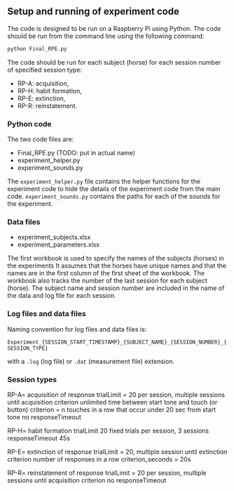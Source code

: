 ## Setup and running of experiment code

The code is designed to be run on a Raspberry Pi using Python.
The code should be run from the command line using the following command:

```bash
python Final_RPE.py
```

The code should be run for each subject (horse) for each session number of specified session type:
- RP-A: acquisition,
- RP-H: habit formation,
- RP-E: extinction,
- RP-R: reinstatement.

### Python code

The two code files are:
- Final_RPE.py (TODO: put in actual name)
- experiment_helper.py
- experiment_sounds.py

The `experiment_helper.py` file contains the helper functions for the experiment code to hide the details of the experiment code from the main code. `experiment_sounds.py` contains the paths for each of the sounds for the experiment.

### Data files

- experiment_subjects.xlsx
- experiment_parameters.xlsx

The first workbook is used to specify the names of the subjects (horses) in the experiments
It assumes that the horses have unique names and that the names are in the first column of the first sheet of the workbook. The workbook also tracks the number of the last session for each
subject (horse). The subject name and session number are included in the name of the data and log file for each session.


### Log files and data files

Naming convention for log files and data files is:

`Experiment_{SESSION_START_TIMESTAMP}_{SUBJECT_NAME}_{SESSION_NUMBER}_{SESSION_TYPE}`

with a `.log` (log file) or `.dat` (measurement file) extension.

### Session types

RP-A= acquisition of response
trialLimit = 20 per session, multiple sessions until acquisition criterion
unlimited time between start tone and touch (or button)
criterion = n touches in a row that occur under 20 sec from start tone
no responseTimeout

RP-H= habit formation
trialLimit 20 fixed trials per session, 3 sessions
responseTimeout 45s

RP-E= extinction of response
trialLimit  = 20, multiple session until extinction criterion
number of responses in a row
criterion_seconds = 20s

RP-R= reinstatement of response
trialLimit = 20 per session, multiple sessions until acquisition criterion
no responseTimeout
